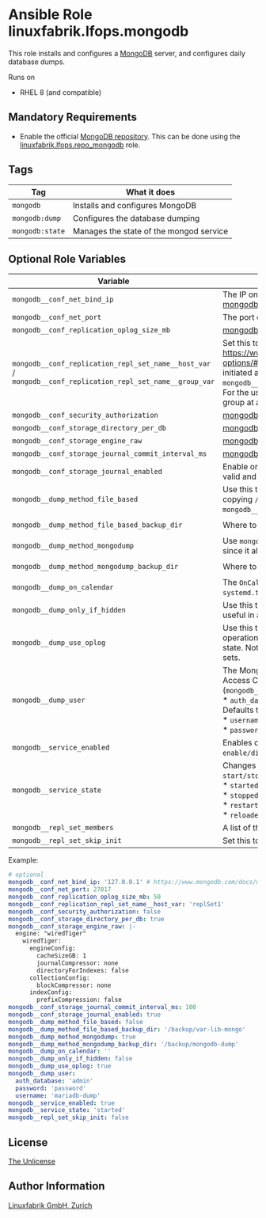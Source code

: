 # Ansible Role linuxfabrik.lfops.mongodb

This role installs and configures a [MongoDB](https://www.mongodb.com/) server, and configures daily database dumps.

Runs on

* RHEL 8 (and compatible)


## Mandatory Requirements

* Enable the official [MongoDB repository](https://www.mongodb.com/docs/manual/tutorial/install-mongodb-on-red-hat/#install-mongodb-community-edition). This can be done using the [linuxfabrik.lfops.repo_mongodb](https://github.com/Linuxfabrik/lfops/tree/main/roles/repo_mongodb) role.


## Tags

| Tag             | What it does                            |
| ---             | ------------                            |
| `mongodb`       | Installs and configures MongoDB         |
| `mongodb:dump`  | Configures the database dumping         |
| `mongodb:state` | Manages the state of the mongod service |


## Optional Role Variables

| Variable | Description | Default Value |
| -------- | ----------- | ------------- |
| `mongodb__conf_net_bind_ip` | The IP on which MongoDB should be available. Have a look at [mongodb.com](https://www.mongodb.com/docs/manual/reference/configuration-options/#mongodb-setting-net.bindIp). | `'127.0.0.1'` |
| `mongodb__conf_net_port` | The port on which MongoDB should be available. | `27017` |
| `mongodb__conf_replication_oplog_size_mb` | [mongodb.com](https://www.mongodb.com/docs/manual/reference/configuration-options/#mongodb-setting-replication.oplogSizeMB) | unset |
| `mongodb__conf_replication_repl_set_name__host_var` /<br> `mongodb__conf_replication_repl_set_name__group_var` | Set this to enable replication. Have a look at <https://www.mongodb.com/docs/manual/reference/configuration-options/#mongodb-setting-replication.replSetName>. Will be initiated automatically (have a look at `mongodb__repl_set_skip_init`). <br>For the usage in `host_vars` / `group_vars` (can only be used in one group at a time). | unset |
| `mongodb__conf_security_authorization` | [mongodb.com](https://www.mongodb.com/docs/manual/reference/configuration-options/#mongodb-setting-security.authorization) | `false` |
| `mongodb__conf_storage_directory_per_db` | [mongodb.com](https://www.mongodb.com/docs/manual/reference/configuration-options/#mongodb-setting-storage.directoryPerDB) | `true` |
| `mongodb__conf_storage_engine_raw` | [mongodb.com](https://www.mongodb.com/docs/manual/reference/configuration-options/#mongodb-setting-storage.engine) | unset |
| `mongodb__conf_storage_journal_commit_interval_ms` | [mongodb.com](https://www.mongodb.com/docs/manual/reference/configuration-options/#mongodb-setting-storage.journal.commitIntervalMs) | `100` |
| `mongodb__conf_storage_journal_enabled` | Enable or disable the durability journal to ensure data files remain valid and recoverable. | `true` |
| `mongodb__dump_method_file_based` | Use this to create file based backups by locking the instance and copying `/var/lib/mongo`. This is recommended when using `mongodb__dump_method_mongodump` is too slow. | `false` |
| `mongodb__dump_method_file_based_backup_dir` | Where to store the file-based backup. | `'/backup/var-lib-mongo'` |
| `mongodb__dump_method_mongodump` | Use `mongodump` to create database dumps. This is recommended since it allows the most flexible restores. | `true` |
| `mongodb__dump_method_mongodump_backup_dir` | Where to store the `mongodump`-based backup. | `'/backup/mongodb-dump'` |
| `mongodb__dump_on_calendar` | The `OnCalendar` definition for the systemd timer. Have a look at `man systemd.time(7)` for the format. | `'*-*-* 21:{{ 59 | random(start=0, seed=inventory_hostname) }}:00'` |
| `mongodb__dump_only_if_hidden` | Use this to only run the backup if the instance is hidden. This is useful in a MongoDB cluster setupp. | `false` |
| `mongodb__dump_use_oplog` | Use this to capture incoming write operations during the dump operation to ensure that the backups reflect a consistent data state. Note that this only works on cluster setups or with replica sets. | `false` |
| `mongodb__dump_user` | The MongoDB user for dumping the database when Role-Based Access Control is enabled (`mongodb__conf_security_authorization`). Subkeys: <br> * `auth_database`: Optional, string. Database to authenticate against. Defaults to `'admin'`. <br> * `username`: Required, string. <br> * `password`: Required, string. | unset |
| `mongodb__service_enabled`| Enables or disables the service, analogous to `systemctl enable/disable`. | `true` |
| `mongodb__service_state` | Changes the state of the service, analogous to `systemctl start/stop/restart/reload`. Possible options:<br> * `started`<br> * `stopped`<br> * `restarted`<br> * `reloaded` | `'started'` |
| `mongodb__repl_set_members` | A list of the members for initiating the replica set | `['localhost:27017']` |
| `mongodb__repl_set_skip_init` | Set this to skip the initiation of the replica set. | `false` |

Example:
```yaml
# optional
mongodb__conf_net_bind_ip: '127.0.0.1' # https://www.mongodb.com/docs/manual/reference/configuration-options/#mongodb-setting-net.bindIp
mongodb__conf_net_port: 27017
mongodb__conf_replication_oplog_size_mb: 50
mongodb__conf_replication_repl_set_name__host_var: 'replSet1'
mongodb__conf_security_authorization: false
mongodb__conf_storage_directory_per_db: true
mongodb__conf_storage_engine_raw: |-
  engine: "wiredTiger"
    wiredTiger:
      engineConfig:
        cacheSizeGB: 1
        journalCompressor: none
        directoryForIndexes: false
      collectionConfig:
        blockCompressor: none
      indexConfig:
        prefixCompression: false
mongodb__conf_storage_journal_commit_interval_ms: 100
mongodb__conf_storage_journal_enabled: true
mongodb__dump_method_file_based: false
mongodb__dump_method_file_based_backup_dir: '/backup/var-lib-mongo'
mongodb__dump_method_mongodump: true
mongodb__dump_method_mongodump_backup_dir: '/backup/mongodb-dump'
mongodb__dump_on_calendar: ''
mongodb__dump_only_if_hidden: false
mongodb__dump_use_oplog: true
mongodb__dump_user:
  auth_database: 'admin'
  password: 'password'
  username: 'mariadb-dump'
mongodb__service_enabled: true
mongodb__service_state: 'started'
mongodb__repl_set_skip_init: false
```


## License

[The Unlicense](https://unlicense.org/)


## Author Information

[Linuxfabrik GmbH, Zurich](https://www.linuxfabrik.ch)
